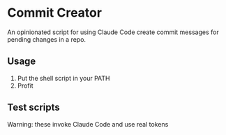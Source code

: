 # Commit Creator

An opinionated script for using Claude Code create commit messages for pending changes in a repo.

## Usage

1. Put the shell script in your PATH
2. Profit

## Test scripts

Warning: these invoke Claude Code and use real tokens
